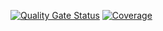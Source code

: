[![Quality Gate Status](https://sonarcloud.io/api/project_badges/measure?project=dattebayorob_spring-security-oauth-one-time-token&metric=alert_status)](https://sonarcloud.io/dashboard?id=dattebayorob_spring-security-oauth-one-time-token)      [![Coverage](https://sonarcloud.io/api/project_badges/measure?project=dattebayorob_spring-security-oauth-one-time-token&metric=coverage)](https://sonarcloud.io/dashboard?id=dattebayorob_spring-security-oauth-one-time-token)
